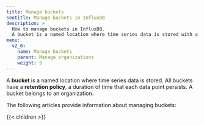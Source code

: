 ```yaml
---
title: Manage buckets
seotitle: Manage buckets in InfluxDB
description: >
  How to manage buckets in InfluxDB.
  A bucket is a named location where time series data is stored with a retention policy.
menu:
  v2_0:
    name: Manage buckets
    parent: Manage organizations
    weight: 5
---
```


A **bucket** is a named location where time series data is stored.
All buckets have a **retention policy**, a duration of time that each data point persists.
A bucket belongs to an organization.

The following articles provide information about managing buckets:

{{< children >}}
